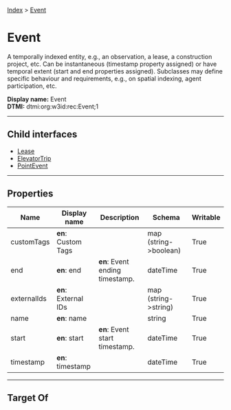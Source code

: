 [Index](../index.md) > [Event](#)
# Event

A temporally indexed entity, e.g., an observation, a lease, a construction project, etc. Can be instantaneous (timestamp property assigned) or have temporal extent (start and end properties assigned). Subclasses may define specific behaviour and requirements, e.g., on spatial indexing, agent participation, etc.


**Display name:** Event<br />
**DTMI:** dtmi:org:w3id:rec:Event;1

---

## Child interfaces
* [Lease](Lease.md)
* [ElevatorTrip](ElevatorTrip.md)
* [PointEvent](PointEvent/PointEvent.md)

---

## Properties

|Name|Display name|Description|Schema|Writable|
|-|-|-|-|-|
|customTags|**en**: Custom Tags||map (string->boolean)|True|
|end|**en**: end|**en**: Event ending timestamp.|dateTime|True|
|externalIds|**en**: External IDs||map (string->string)|True|
|name|**en**: name||string|True|
|start|**en**: start|**en**: Event start timestamp.|dateTime|True|
|timestamp|**en**: timestamp||dateTime|True|

---

## Target Of
